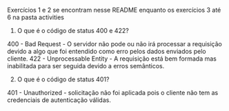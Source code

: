 Exercícios 1 e 2 se encontram nesse README enquanto os exercícios 3 até 6 na pasta activities

1. O que é o código de status 400 e 422?

400 - Bad Request - O servidor não pode ou não irá processar a requisição devido a algo que foi entendido como erro pelos dados enviados pelo cliente.
422 - Unprocessable Entity - A requisição está bem formada mas inabilitada para ser seguida devido a erros semânticos.

2. O que é o código de status 401?

401 - Unauthorized - solicitação não foi aplicada pois o cliente não tem as credenciais de autenticação válidas.
